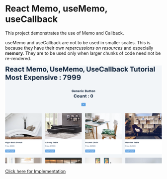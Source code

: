 # React Memo, useMemo, useCallback

This project demonstrates the use of Memo and Callback.

useMemo and useCallback are not to be used in smaller scales. This is because they have their own *repercussions on resources* and especially **memory**. They are to be used only when larger chunks of code need not be re-rendered.

![React Memo, useMemo, useCallback](./thumbnail.png)

[Click here for Implementation](https://wda-react-memo-usememo-usecallback.pages.dev/)
